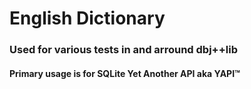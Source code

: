 # English Dictionary
### Used for various tests in and arround dbj++lib
#### Primary usage is for SQLite Yet Another API aka YAPI&trade;
